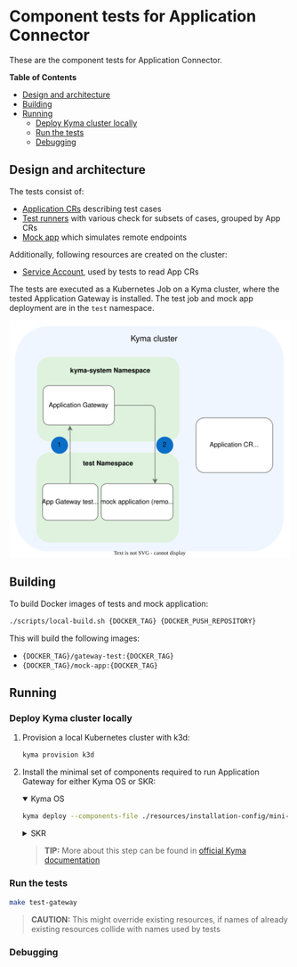 # Component tests for Application Connector

These are the component tests for Application Connector.

<!-- markdown-toc start - Don't edit this section. Run M-x markdown-toc-refresh-toc -->
**Table of Contents**

- [Design and architecture](#design-and-architecture)
- [Building](#building)
- [Running](#running)
  - [Deploy Kyma cluster locally](#deploy-kyma-cluster-locally)
  - [Run the tests](#run-the-tests)
  - [Debugging](#debugging)

<!-- markdown-toc end -->

## Design and architecture

The tests consist of:
- [Application CRs](./resources/charts/gateway-test/templates/applications/) describing test cases
- [Test runners](./test/application-gateway/) with various check for subsets of cases, grouped by App CRs
- [Mock app](./tools/external-api-mock-app/) which simulates remote endpoints

Additionally, following resources are created on the cluster:
- [Service Account](./resources/charts/gateway-test/templates/service-account.yml:2), used by tests to read App CRs

The tests are executed as a Kubernetes Job on a Kyma cluster, 
where the tested Application Gateway is installed. 
The test job and mock app deployment are in the `test` namespace. 

![Application Gateway tests architecture](./assets/app-gateway-tests-architecture.svg)

## Building

To build Docker images of tests and mock application:

``` sh
./scripts/local-build.sh {DOCKER_TAG} {DOCKER_PUSH_REPOSITORY}
```
This will build the following images:
- `{DOCKER_TAG}/gateway-test:{DOCKER_TAG}`
- `{DOCKER_TAG}/mock-app:{DOCKER_TAG}`

## Running

### Deploy Kyma cluster locally

1. Provision a local Kubernetes cluster with k3d:
   ```sh
   kyma provision k3d
   ```

1. Install the minimal set of components required to run Application Gateway for either Kyma OS or SKR:

    <div tabs name="Kyma flavor" group="minimal-kyma-installation">
    <details open>
    <summary label="OS">
    Kyma OS
    </summary>

    ```sh
    kyma deploy --components-file ./resources/installation-config/mini-kyma-os.yaml
    ```

    </details>
    <details>
    <summary label="SKR">
    SKR
    </summary>

    ```bash
    kyma deploy --components-file ./resources/installation-config/mini-kyma-skr.yaml 
    ```

    </details>
    </div>

    >**TIP:** More about this step can be found in [official Kyma documentation](https://kyma-project.io/docs/kyma/latest/02-get-started/01-quick-install/#install-kyma)

### Run the tests

``` sh
make test-gateway
```

>**CAUTION:** This might override existing resources, if names of already existing resources collide with names used by tests

### Debugging
